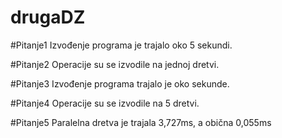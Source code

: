 # drugaDZ

#Pitanje1
Izvođenje programa je trajalo oko 5 sekundi.

#Pitanje2
Operacije su se izvodile na jednoj dretvi.

#Pitanje3
Izvođenje programa trajalo je oko sekunde.

#Pitanje4
Operacije su se izvodile na 5 dretvi.

#Pitanje5
Paralelna dretva je trajala 3,727ms, a obična 0,055ms
